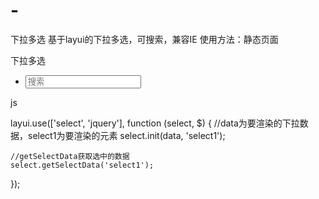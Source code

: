 # -
下拉多选
基于layui的下拉多选，可搜索，兼容IE
使用方法：静态页面
<div>
<label for="" class="xiala">下拉多选</label>
<div class="lay-select">
    <div class="insert-select">
        <ul class="select1"></ul>
    </div>
    <i class="down"></i>
    <div class="down-li">
        <ul>
            <li>
                <input type="text" placeholder="搜索" class="search-or-new" />
            </li>
        </ul>
    </div>

</div>
</div>

js

layui.use(['select', 'jquery'], function (select, $) {
   //data为要渲染的下拉数据，select1为要渲染的元素
    select.init(data, 'select1');
    
    //getSelectData获取选中的数据
    select.getSelectData('select1');
});
#
